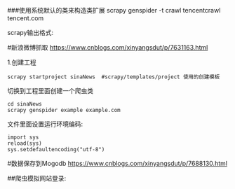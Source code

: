
###使用系统默认的类来构造类扩展
scrapy genspider -t crawl tencentcrawl  tencent.com


scrapy输出格式:




#新浪微博抓取
https://www.cnblogs.com/xinyangsdut/p/7631163.html

1.创建工程

    scrapy startproject sinaNews  #scrapy/templates/project 使用的创建模板

切换到工程里面创建一个爬虫类

    cd sinaNews
    scrapy genspider example example.com


文件里面设置运行环境编码:

    import sys
    reload(sys)
    sys.setdefaultencoding("utf-8")
    
#数据保存到Mogodb
https://www.cnblogs.com/xinyangsdut/p/7688130.html

##爬虫模拟网站登录:

